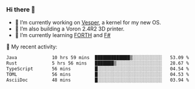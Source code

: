 ### Hi there 👋

<!--
**berkus/berkus** is a ✨ _special_ ✨ repository because its `README.md` (this file) appears on your GitHub profile.

Here are some ideas to get you started:

- 🔭 I’m currently working on ...
- 🌱 I’m currently learning ...
- 👯 I’m looking to collaborate on ...
- 🤔 I’m looking for help with ...
- 💬 Ask me about ...
- 📫 How to reach me: ...
- 😄 Pronouns: ...
- ⚡ Fun fact: ...
-->

- 🔭 I’m currently working on [Vesper](https://github.com/metta-systems/vesper), a kernel for my new OS.
- 🔭 I’m also building a Voron 2.4R2 3D printer.
- 🌱 I’m currently learning [FORTH](http://forth.com/starting-forth/) and [F#](https://fsharpforfunandprofit.com/)

💼 My recent activity:

<!--START_SECTION:waka-->

```txt
Java             10 hrs 59 mins  █████████████▒░░░░░░░░░░░   53.09 %
Rust             5 hrs 56 mins   ███████▒░░░░░░░░░░░░░░░░░   28.67 %
TypeScript       56 mins         █░░░░░░░░░░░░░░░░░░░░░░░░   04.54 %
TOML             56 mins         █░░░░░░░░░░░░░░░░░░░░░░░░   04.53 %
AsciiDoc         48 mins         █░░░░░░░░░░░░░░░░░░░░░░░░   03.94 %
```

<!--END_SECTION:waka-->
